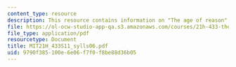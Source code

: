```yaml
---
content_type: resource
description: This resource contains information on "The age of reason".
file: https://ol-ocw-studio-app-qa.s3.amazonaws.com/courses/21h-433-the-age-of-reason-europe-from-the-17th-to-the-early-19th-centuries-spring-2011/9790f385100e6e06f7f0f8be88d36b05_MIT21H_433S11_sylls06.pdf
file_type: application/pdf
resourcetype: Document
title: MIT21H_433S11_sylls06.pdf
uid: 9790f385-100e-6e06-f7f0-f8be88d36b05
---
```

